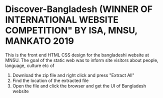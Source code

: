 # Discover-Bangladesh (WINNER OF INTERNATIONAL WEBSITE COMPETITION" BY ISA, MNSU, MANKATO 2019
This is the front end HTML CSS design for the bangladeshi website at MNSU. The goal of the static web was to inform site visitors about people, language, culture etc of 


1. Download the zip file and right click and press "Extract All" 
2. Find the location of the extracted file
3. Open the file and click the browser and get the UI of Bangladesh website
